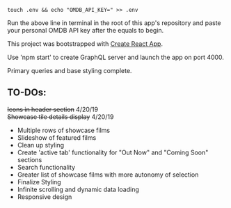 `touch .env && echo "OMDB_API_KEY=" >> .env`

Run the above line in terminal in the root of this app's repository and paste your personal OMDB API key after the equals to begin.

This project was bootstrapped with [Create React App](https://github.com/facebook/create-react-app).

Use 'npm start' to create GraphQL server and launch the app on port 4000.

Primary queries and base styling complete.

## TO-DOs:

~~Icons in header section~~ 4/20/19  
~~Showcase tile details display~~ 4/20/19
* Multiple rows of showcase films
* Slideshow of featured films
* Clean up styling
* Create 'active tab' functionality for "Out Now" and "Coming Soon" sections
* Search functionality
* Greater list of showcase films with more autonomy of selection
* Finalize Styling
* Infinite scrolling and dynamic data loading
* Responsive design

